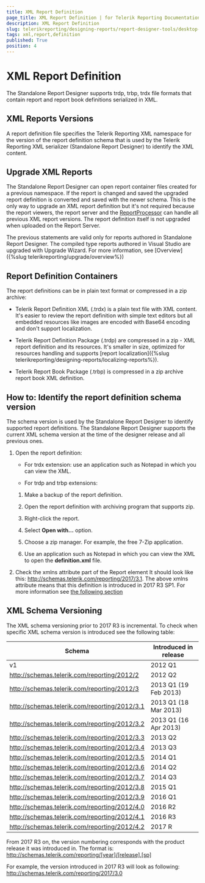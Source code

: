 ```yaml
---
title: XML Report Definition
page_title: XML Report Definition | for Telerik Reporting Documentation
description: XML Report Definition
slug: telerikreporting/designing-reports/report-designer-tools/desktop-designers/standalone-report-designer/xml-report-definition
tags: xml,report,definition
published: True
position: 4
---
```


# XML Report Definition



The Standalone Report Designer supports trdp, trbp, trdx file formats          that contain report and report book definitions serialized in XML.       

## XML Reports Versions

A report definition file specifies the Telerik Reporting XML namespace for the version of the report           definition schema that is used by the Telerik Reporting XML serializer (Standalone Report Designer)           to identify the XML content.         

## Upgrade XML Reports

The Standalone Report Designer can open report container files created for a previous namespace.           If the report is changed and saved the upgraded report definition is converted and saved with the newer schema.           This is the only way to upgrade an XML report definition but it's not required because           the report viewers, the report server and the             [ReportProcessor](/reporting/api/Telerik.Reporting.Processing.ReportProcessor)             can handle all previous XML report versions.           The report definition itself is not upgraded when uploaded on the Report Server.         

The previous statements are valid only for reports authored in Standalone Report Designer.           The compiled type reports authored in Visual Studio are upgraded with Upgrade Wizard. For more information,           see [Overview]({%slug telerikreporting/upgrade/overview%})

## Report Definition Containers

The report definitions can be in plain text format or compressed in a zip archive:         

* Telerik Report Definition XML (.trdx) is a plain text file with XML content.               It's easier to review the report definition with simple text editors but all               embedded resources like images are encoded with Base64 encoding and don't support localization.             

* Telerik Report Definition Package (.trdp) are compressed in a zip - XML report definition and its resources.               It's smaller in size, optimized for resources handling and supports [report localization]({%slug telerikreporting/designing-reports/localizing-reports%}).             

* Telerik Report Book Package (.trbp) is compressed in a zip archive report book XML definition.             

## How to: Identify the report definition schema version

The schema version is used by the Standalone Report Designer to identify supported report definitions.            The Standalone Report Designer supports the current XML schema version at the time of the designer            release and all previous ones.          

1. Open the report definition:

   + For trdx extension: use an application such as Notepad in which you can view the XML.                 

   + For trdp and trbp extensions:                 

   1. Make a backup of the report definition.                     

   1. Open the report definition with archiving program that supports zip.                     

   1. Right-click the report.                         

   1. Select __Open with...__  option.                         

   1. Choose a zip manager. For example, the free 7-Zip application.                         

   1. Use an application such as Notepad in which you can view the XML to open the __definition.xml__  file.                     

1. Check the xmlns attribute part of the Report element               It should look like this: http://schemas.telerik.com/reporting/2017/3.1.               The above xmlns attribute means that this definition is introduced in 2017 R3 SP1.               For more information see [the following section](#xml-schema-versioning)

## XML Schema Versioning

The XML schema versioning prior to 2017 R3 is incremental.           To check when specific XML schema version is introduced see the following table:         


| Schema | Introduced in release |
| ------ | ------ |
|v1|2012 Q1|
|http://schemas.telerik.com/reporting/2012/2|2012 Q2|
|http://schemas.telerik.com/reporting/2012/3|2013 Q1 (19 Feb 2013)|
|http://schemas.telerik.com/reporting/2012/3.1|2013 Q1 (18 Mar 2013)|
|http://schemas.telerik.com/reporting/2012/3.2|2013 Q1 (16 Apr 2013)|
|http://schemas.telerik.com/reporting/2012/3.3|2013 Q2|
|http://schemas.telerik.com/reporting/2012/3.4|2013 Q3|
|http://schemas.telerik.com/reporting/2012/3.5|2014 Q1|
|http://schemas.telerik.com/reporting/2012/3.6|2014 Q2|
|http://schemas.telerik.com/reporting/2012/3.7|2014 Q3|
|http://schemas.telerik.com/reporting/2012/3.8|2015 Q1|
|http://schemas.telerik.com/reporting/2012/3.9|2016 Q1|
|http://schemas.telerik.com/reporting/2012/4.0|2016 R2|
|http://schemas.telerik.com/reporting/2012/4.1|2016 R3|
|http://schemas.telerik.com/reporting/2012/4.2|2017 R|




From 2017 R3 on, the version numbering corresponds with the product release it was introduced in.           The format is:           http://schemas.telerik.com/reporting/[year]/[release].[sp]

For example, the version introduced in 2017 R3 will look as following: http://schemas.telerik.com/reporting/2017/3.0 
